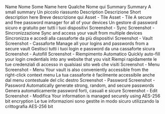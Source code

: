 <?xml version="1.0" encoding="UTF-8"?>
<xliff version="1.2" xmlns="urn:oasis:names:tc:xliff:document:1.2">
  <file id="3584" original="/[OlehCrowdin.IOS-and-Android] main/COPY.md" source-language="en" target-language="it" datatype="plaintext" project-id="519762" tool-id="crowdin">
    <header>
      <tool tool-id="crowdin" tool-name="Crowdin" tool-version="1.1"/>
    </header>
    <body>
      <trans-unit id="226202">
        <source>Name</source>
        <target state="needs-review-translation" state-qualifier="leveraged-mt">Nome</target>
      </trans-unit>
      <trans-unit id="226204">
        <source>Some Name here</source>
        <target state="needs-review-translation" state-qualifier="leveraged-mt">Qualche Nome qui</target>
      </trans-unit>
      <trans-unit id="226206">
        <source>Summary</source>
        <target state="needs-review-translation" state-qualifier="leveraged-mt">Summary</target>
      </trans-unit>
      <trans-unit id="226208">
        <source>A small summary</source>
        <target state="needs-review-translation" state-qualifier="leveraged-mt">Un piccolo riassunto</target>
      </trans-unit>
      <trans-unit id="226210">
        <source>Description</source>
        <target state="needs-review-translation" state-qualifier="leveraged-mt">Descrizione</target>
      </trans-unit>
      <trans-unit id="226212">
        <source>Short description here</source>
        <target state="needs-review-translation" state-qualifier="leveraged-mt">Breve descrizione qui</target>
      </trans-unit>
      <trans-unit id="226214">
        <source>Asset - Tile</source>
        <target state="needs-review-translation" state-qualifier="leveraged-mt">Asset - Tile</target>
      </trans-unit>
      <trans-unit id="226216">
        <source>A secure and free password manager for all of your devices</source>
        <target state="needs-review-translation" state-qualifier="leveraged-mt">Un gestore di password sicuro e gratuito per tutti i tuoi dispositivi</target>
      </trans-unit>
      <trans-unit id="226218">
        <source>Screenshot - Sync</source>
        <target state="needs-review-translation" state-qualifier="leveraged-mt">Screenshot - Sincronizzazione</target>
      </trans-unit>
      <trans-unit id="226220">
        <source>Sync and access your vault from multiple devices</source>
        <target state="needs-review-translation" state-qualifier="leveraged-mt">Sincronizza e accedi alla cassaforte da più dispositivi</target>
      </trans-unit>
      <trans-unit id="226222">
        <source>Screenshot - Vault</source>
        <target state="needs-review-translation" state-qualifier="leveraged-mt">Screenshot - Cassaforte</target>
      </trans-unit>
      <trans-unit id="226224">
        <source>Manage all your logins and passwords from a secure vault</source>
        <target state="needs-review-translation" state-qualifier="leveraged-mt">Gestisci tutti i tuoi login e password da una cassaforte sicura</target>
      </trans-unit>
      <trans-unit id="226226">
        <source>Screenshot - Autofill</source>
        <target state="needs-review-translation" state-qualifier="leveraged-mt">Screenshot - Riempimento Automatico</target>
      </trans-unit>
      <trans-unit id="226228">
        <source>Quickly auto-fill your login credentials into any website that you visit</source>
        <target state="needs-review-translation" state-qualifier="leveraged-mt">Riempi rapidamente le tue credenziali di accesso in qualsiasi sito web che visiti</target>
      </trans-unit>
      <trans-unit id="226230">
        <source>Screenshot - Menu</source>
        <target state="needs-review-translation" state-qualifier="leveraged-mt">Screenshot - Menu</target>
      </trans-unit>
      <trans-unit id="226232">
        <source>Your vault is also conveniently accessible from the right-click context menu</source>
        <target state="needs-review-translation" state-qualifier="leveraged-mt">La tua cassaforte è facilmente accessibile anche dal menu contestuale del clic destro</target>
      </trans-unit>
      <trans-unit id="226234">
        <source>Screenshot - Password</source>
        <target state="needs-review-translation" state-qualifier="leveraged-mt">Screenshot - Password</target>
      </trans-unit>
      <trans-unit id="226236">
        <source>Automatically generate strong, random, and secure passwords</source>
        <target state="needs-review-translation" state-qualifier="leveraged-mt">Genera automaticamente password forti, casuali e sicure</target>
      </trans-unit>
      <trans-unit id="226238">
        <source>Screenshot - Edit</source>
        <target state="needs-review-translation" state-qualifier="leveraged-mt">Screenshot - Modifica</target>
      </trans-unit>
      <trans-unit id="226240">
        <source>Your information is managed securely using AES-256 bit encryption</source>
        <target state="needs-review-translation" state-qualifier="leveraged-mt">Le tue informazioni sono gestite in modo sicuro utilizzando la crittografia AES-256 bit</target>
      </trans-unit>
    </body>
  </file>
</xliff>
